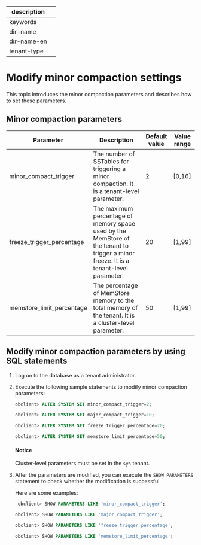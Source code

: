 |description||
|---|---|
|keywords||
|dir-name||
|dir-name-en||
|tenant-type||

# Modify minor compaction settings

This topic introduces the minor compaction parameters and describes how to set these parameters.

## Minor compaction parameters

| Parameter | Description | Default value | Value range |
|-----------------------------|-------------------------------------------------------|-----|--------------|
| minor_compact_trigger | The number of SSTables for triggering a minor compaction. It is a tenant-level parameter.  | 2 | \[0,16\] |
| freeze_trigger_percentage | The maximum percentage of memory space used by the MemStore of the tenant to trigger a minor freeze. It is a tenant-level parameter.  | 20 | \[1,99\] |
| memstore_limit_percentage | The percentage of MemStore memory to the total memory of the tenant. It is a cluster-level parameter.  | 50 | \[1,99\] |

## Modify minor compaction parameters by using SQL statements

1. Log on to the database as a tenant administrator.

2. Execute the following sample statements to modify minor compaction parameters:

   
   ```sql
   obclient> ALTER SYSTEM SET minor_compact_trigger=2;

   obclient> ALTER SYSTEM SET major_compact_trigger=10;

   obclient> ALTER SYSTEM SET freeze_trigger_percentage=20;

   obclient> ALTER SYSTEM SET memstore_limit_percentage=50;
   ```

   <main id="notice" type='notice'>
    <h4>Notice</h4>
    <p>Cluster-level parameters must be set in the <code>sys</code> tenant. </p>
   </main>

3. After the parameters are modified, you can execute the `SHOW PARAMETERS` statement to check whether the modification is successful.

   Here are some examples:

   ```sql
    obclient> SHOW PARAMETERS LIKE 'minor_compact_trigger';

   obclient> SHOW PARAMETERS LIKE 'major_compact_trigger';

   obclient> SHOW PARAMETERS LIKE 'freeze_trigger_percentage';

   obclient> SHOW PARAMETERS LIKE 'memstore_limit_percentage';
   ```
